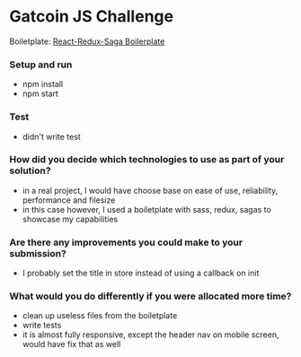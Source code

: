 Gatcoin JS Challenge
===

Boiletplate: [React-Redux-Saga Boilerplate](https://redux-saga.react-boilerplate.com/)

### Setup and run
- npm install
- npm start

### Test
- didn't write test

### How did you decide which technologies to use as part of your solution?
- in a real project, I would have choose base on ease of use, reliability, performance and filesize
- in this case however, I used a boiletplate with sass, redux, sagas to showcase my capabilities

### Are there any improvements you could make to your submission?
- I probably set the title in store instead of using a callback on init

### What would you do differently if you were allocated more time?
- clean up useless files from the boiletplate
- write tests
- it is almost fully responsive, except the header nav on mobile screen, would have fix that as well
